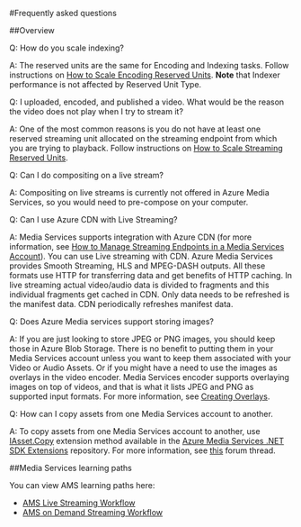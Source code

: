 <properties 
	pageTitle="Frequently asked questions" 
	description="Frequently asked questions (FAQs)" 
	services="media-services" 
	documentationCenter="" 
	authors="Juliako" 
	manager="dwrede" 
	editor=""/>

<tags
	ms.service="media-services"
	ms.date="09/07/2015"
	wacn.date=""/>


#Frequently asked questions  

##Overview

Q: How do you scale indexing?

A: The reserved units are the same for Encoding and Indexing tasks. Follow instructions on [How to Scale Encoding Reserved Units](/documentation/articles/media-services-how-to-scale). **Note** that Indexer performance is not affected by Reserved Unit Type.

Q: I uploaded, encoded, and published a video. What would be the reason the video does not play when I try to stream it? 

A: One of the most common reasons is you do not have at least one reserved streaming unit allocated on the streaming endpoint from which you are trying to playback.  Follow instructions on [How to Scale Streaming Reserved Units](/documentation/articles/media-services-how-to-scale).

Q: Can I do compositing on a live stream? 

A: Compositing on live streams is currently not offered in Azure Media Services, so you would need to pre-compose on your computer.

Q: Can I use Azure CDN with Live Streaming? 

A: Media Services supports integration with Azure CDN (for more information, see [How to Manage Streaming Endpoints in a Media Services Account](/documentation/articles/media-services-manage-origins#enable_cdn)).  You can use Live streaming with CDN. Azure Media Services provides Smooth Streaming, HLS and MPEG-DASH outputs. All these formats use HTTP for transferring data and get benefits of HTTP caching. In live streaming actual video/audio data is divided to fragments and this individual fragments get cached in CDN. Only data needs to be refreshed is the manifest data. CDN periodically refreshes manifest data.

Q: Does Azure Media services support storing images?

A: If you are just looking to store JPEG or PNG images, you should keep those in Azure Blob Storage. There is no benefit to putting them in your Media Services account unless you want to keep them associated with your Video or Audio Assets. Or if you might have a need to use the images as overlays in the video encoder. Media Services encoder supports overlaying images on top of videos, and that is what it lists JPEG and PNG as supported input formats. For more information, see [Creating Overlays](https://msdn.microsoft.com/zh-cn/library/azure/dn640496.aspx).

Q: How can I copy assets from one Media Services account to another. 

A: To copy assets from one Media Services account to another, use [IAsset.Copy](https://github.com/Azure/azure-sdk-for-media-services-extensions/blob/dev/MediaServices.Client.Extensions/IAssetExtensions.cs#L354) extension method available in the [Azure Media Services .NET SDK Extensions](https://github.com/Azure/azure-sdk-for-media-services-extensions/) repository. For more information, see [this](https://social.msdn.microsoft.com/Forums/azure/28912d5d-6733-41c1-b27d-5d5dff2695ca/migrate-media-services-across-subscription?forum=MediaServices) forum thread. 


##Media Services learning paths

You can view AMS learning paths here:

- [AMS Live Streaming Workflow](http://azure.microsoft.com/documentation/learning-paths/media-services-streaming-live/)
- [AMS on Demand Streaming Workflow](http://azure.microsoft.com/documentation/learning-paths/media-services-streaming-on-demand/)

